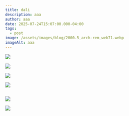 ```yaml
---
title: dali
description: aaa
author: aaa
date: 2025-07-24T15:07:00.000-04:00
tags:
  - post
image: /assets/images/blog/2000.5_arch-rem_web71.webp
imageAlt: aaa
---
```



![](/assets/images/blog/jmy-elephants-in-the-style-of-salvador-dali_2020-02-03t12-53-54.jpg)



![](/assets/images/blog/spellbound-1202x800.jpg)



![](/assets/images/blog/the-face-of-war.jpg)

![](/assets/images/blog/sleep.jpg)



![]()

![](/assets/images/blog/538847-2x.jpg)

![](/assets/images/blog/salvador-dali-1941-soft-self-portrait-with-grilled-bacon.jpg)
